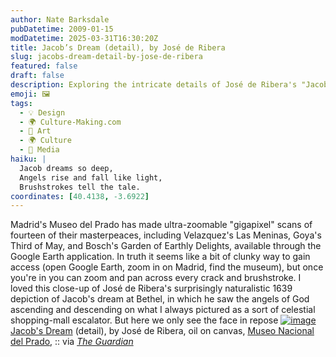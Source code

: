 ```yaml
---
author: Nate Barksdale
pubDatetime: 2009-01-15
modDatetime: 2025-03-31T16:30:20Z
title: Jacob’s Dream (detail), by José de Ribera
slug: jacobs-dream-detail-by-jose-de-ribera
featured: false
draft: false
description: Exploring the intricate details of José de Ribera's "Jacob's Dream" through gigapixel scans at the Museo del Prado reveals the beauty of this masterful work.
emoji: 🖼️
tags:
  - 💡 Design
  - 🌍 Culture-Making.com
  - 🎨 Art
  - 🌍 Culture
  - 📰 Media
haiku: |
  Jacob dreams so deep,  
  Angels rise and fall like light,  
  Brushstrokes tell the tale.
coordinates: [40.4138, -3.6922]
---
```


Madrid's Museo del Prado has made ultra-zoomable "gigapixel" scans of fourteen of their masterpeaces, including Velazquez's Las Meninas, Goya's Third of May, and Bosch's Garden of Earthly Delights, available through the Google Earth application. In truth it seems like a bit of clunky way to gain access (open Google Earth, zoom in on Madrid, find the museum), but once you're in you can zoom and pan across every crack and brushstroke. I loved this close-up of José de Ribera's surprisingly naturalistic 1639 depiction of Jacob's dream at Bethel, in which he saw the angels of God ascending and descending on what I always pictured as a sort of celestial shopping-mall escalator. But here we only see the face in repose
[![image](http://culture-making.com/media/jacobsdream.jpg)](http://www.museodelprado.es/en/ingles/collection/on-line-gallery/on-line-gallery/obra/jacobs-dream/)
[Jacob's Dream](https://www.google.com/search?q=%22Jacob%27s%20Dream%22%20museodelprado.es) (detail), by José de Ribera, oil on canvas, [Museo Nacional del Prado](http://web.archive.org/web/20210919212206/http://www.museodelprado.es/en/ingles/collection/on-line-gallery/on-line-gallery/obra/jacobs-dream/), :: via [_The Guardian_](http://www.guardian.co.uk/artanddesign/2009/jan/14/museums-internet-google-earth-prado)
